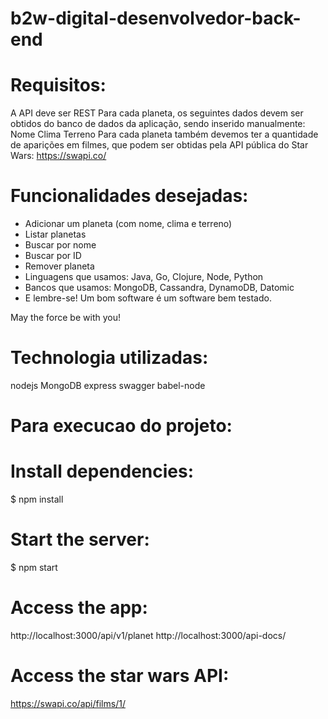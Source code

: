 # b2w-digital-desenvolvedor-back-end
 
# Requisitos:

A API deve ser REST
Para cada planeta, os seguintes dados devem ser obtidos do banco de dados da aplicação, sendo inserido manualmente:
Nome
Clima
Terreno
Para cada planeta também devemos ter a quantidade de aparições em filmes, que podem ser obtidas pela API pública do Star Wars: https://swapi.co/
# Funcionalidades desejadas:

- Adicionar um planeta (com nome, clima e terreno)
- Listar planetas
- Buscar por nome
- Buscar por ID
- Remover planeta
- Linguagens que usamos: Java, Go, Clojure, Node, Python
- Bancos que usamos: MongoDB, Cassandra, DynamoDB, Datomic
- E lembre-se! Um bom software é um software bem testado.

May the force be with you!

# Technologia utilizadas:
nodejs 
MongoDB
express
swagger
babel-node

# Para execucao do projeto:
# Install dependencies:
$ npm install

# Start the server:
$ npm start


# Access the app:
http://localhost:3000/api/v1/planet
http://localhost:3000/api-docs/

# Access the star wars API:
https://swapi.co/api/films/1/

